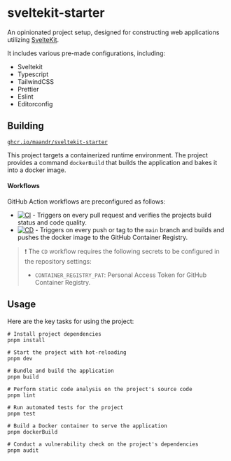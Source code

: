 # sveltekit-starter

An opinionated project setup, designed for constructing web applications utilizing [SvelteKit](https://kit.svelte.dev/).

It includes various pre-made configurations, including:

- Sveltekit
- Typescript
- TailwindCSS
- Prettier
- Eslint
- Editorconfig

## Building

[`ghcr.io/maandr/sveltekit-starter`](https://github.com/users/maandr/packages/container/package/sveltekit-starter)

This project targets a containerized runtime environment. The project provides a command `dockerBuild` that builds the application and bakes it into a docker image.

#### Workflows

GitHub Action workflows are preconfigured as follows:

- [![CI](https://github.com/maandr/sveltekit-starter/actions/workflows/ci.yaml/badge.svg)](https://github.com/maandr/sveltekit-starter/actions/workflows/ci.yaml) - Triggers on every pull request and verifies the projects build status and code quality.
- [![CD](https://github.com/maandr/sveltekit-starter/actions/workflows/cd.yaml/badge.svg)](https://github.com/maandr/sveltekit-starter/actions/workflows/cd.yaml) - Triggers on every push or tag to the `main` branch and builds and pushes the docker image to the GitHub Container Registry.

> :exclamation: The `CD` workflow requires the following secrets to be configured in the repository settings:
>
> - `CONTAINER_REGISTRY_PAT`: Personal Access Token for GitHub Container Registry.

## Usage

Here are the key tasks for using the project:

```
# Install project dependencies
pnpm install

# Start the project with hot-reloading
pnpm dev

# Bundle and build the application
pnpm build

# Perform static code analysis on the project's source code
pnpm lint

# Run automated tests for the project
pnpm test

# Build a Docker container to serve the application
pnpm dockerBuild

# Conduct a vulnerability check on the project's dependencies
pnpm audit
```
